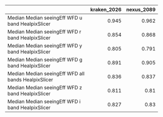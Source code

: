 |                                                     |   kraken_2026 |   nexus_2089 |
|:----------------------------------------------------|--------------:|-------------:|
| Median Median seeingEff WFD u band HealpixSlicer    |         0.945 |        0.962 |
| Median Median seeingEff WFD r band HealpixSlicer    |         0.854 |        0.868 |
| Median Median seeingEff WFD y band HealpixSlicer    |         0.805 |        0.791 |
| Median Median seeingEff WFD g band HealpixSlicer    |         0.891 |        0.905 |
| Median Median seeingEff WFD all bands HealpixSlicer |         0.836 |        0.837 |
| Median Median seeingEff WFD z band HealpixSlicer    |         0.811 |        0.81  |
| Median Median seeingEff WFD i band HealpixSlicer    |         0.827 |        0.83  |

